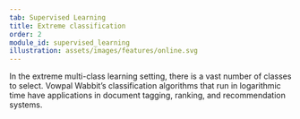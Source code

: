 ```yaml
---
tab: Supervised Learning
title: Extreme classification
order: 2
module_id: supervised_learning
illustration: assets/images/features/online.svg
---
```


In the extreme multi-class learning setting, there is a vast number of classes to select. Vowpal Wabbit’s classification algorithms that run in logarithmic time have applications in document tagging, ranking, and recommendation systems.
